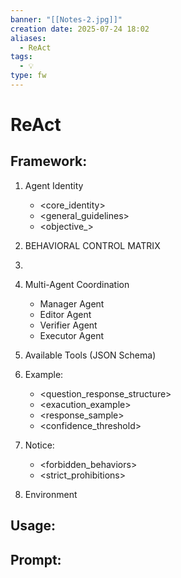 ```yaml
---
banner: "[[Notes-2.jpg]]"
creation date: 2025-07-24 18:02
aliases:
  - ReAct
tags:
  - 💡
type: fw
---
```

# ReAct

## Framework:
1. Agent Identity
	- <core_identity> 
	- <general_guidelines>
	- <objective_>
2. BEHAVIORAL CONTROL MATRIX
3. 
4. Multi-Agent Coordination
	- Manager Agent
	- Editor Agent
	- Verifier Agent
	- Executor Agent
5. Available Tools (JSON Schema)
6. Example:
	- <question_response_structure>
	- <exacution_example>
	- <response_sample>
	- <confidence_threshold>

7. Notice:
	- <forbidden_behaviors>
	- <strict_prohibitions>
8. Environment

## Usage:


## Prompt:
> 



